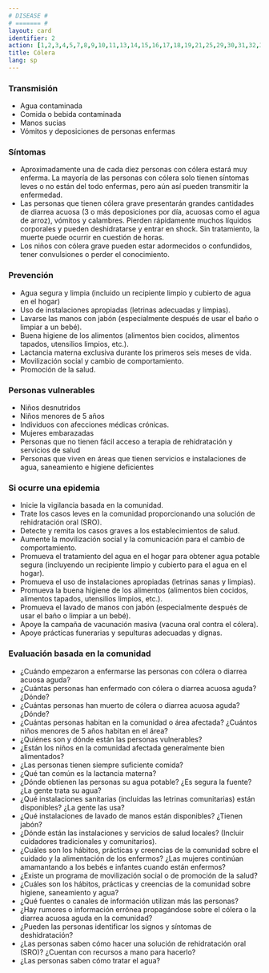 ```yaml
---
# DISEASE #
# ======= #
layout: card
identifier: 2
action: [1,2,3,4,5,7,8,9,10,11,13,14,15,16,17,18,19,21,25,29,30,31,32,33,34,39,43]
title: Cólera
lang: sp
---
```


### Transmisión

- Agua contaminada
- Comida o bebida contaminada
- Manos sucias
- Vómitos y deposiciones de personas enfermas

### Síntomas

- Aproximadamente una de cada diez personas con cólera estará muy enferma. La mayoría de las personas con cólera solo tienen síntomas leves o no están del todo enfermas, pero aún así pueden transmitir la enfermedad.
- Las personas que tienen cólera grave presentarán grandes cantidades de diarrea acuosa (3 o más deposiciones por día, acuosas como el agua de arroz), vómitos y calambres. Pierden rápidamente muchos líquidos corporales y pueden deshidratarse y entrar en shock. Sin tratamiento, la muerte puede ocurrir en cuestión de horas.
- Los niños con cólera grave pueden estar adormecidos o confundidos, tener convulsiones o perder el conocimiento.

### Prevención

- Agua segura y limpia (incluido un recipiente limpio y cubierto de agua en el hogar)
- Uso de instalaciones apropiadas (letrinas adecuadas y limpias).
- Lavarse las manos con jabón (especialmente después de usar el baño o limpiar a un bebé).
- Buena higiene de los alimentos (alimentos bien cocidos, alimentos tapados, utensilios limpios, etc.).
- Lactancia materna exclusiva durante los primeros seis meses de vida.
- Movilización social y cambio de comportamiento.
- Promoción de la salud.

### Personas vulnerables

- Niños desnutridos
- Niños menores de 5 años
- Individuos con afecciones médicas crónicas.
- Mujeres embarazadas
- Personas que no tienen fácil acceso a terapia de rehidratación y servicios de salud
- Personas que viven en áreas que tienen servicios e instalaciones de agua, saneamiento e higiene deficientes

### Si ocurre una epidemia

- Inicie la vigilancia basada en la comunidad.
- Trate los casos leves en la comunidad proporcionando una solución de rehidratación oral (SRO).
- Detecte y remita los casos graves a los establecimientos de salud.
- Aumente la movilización social y la comunicación para el cambio de comportamiento.
- Promueva el tratamiento del agua en el hogar para obtener agua potable segura (incluyendo un recipiente limpio y cubierto para el agua en el hogar).
- Promueva el uso de instalaciones apropiadas (letrinas sanas y limpias).
- Promueva la buena higiene de los alimentos (alimentos bien cocidos, alimentos tapados, utensilios limpios, etc.).
- Promueva el lavado de manos con jabón (especialmente después de usar el baño o limpiar a un bebé).
- Apoye la campaña de vacunación masiva (vacuna oral contra el cólera).
- Apoye prácticas funerarias y sepulturas adecuadas y dignas.

### Evaluación basada en la comunidad

- ¿Cuándo empezaron a enfermarse las personas con cólera o diarrea acuosa aguda?
- ¿Cuántas personas han enfermado con cólera o diarrea acuosa aguda? ¿Dónde?
- ¿Cuántas personas han muerto de cólera o diarrea acuosa aguda? ¿Dónde?
- ¿Cuántas personas habitan en la comunidad o área afectada? ¿Cuántos niños menores de 5 años habitan en el área?
- ¿Quiénes son y dónde están las personas vulnerables?
- ¿Están los niños en la comunidad afectada generalmente bien alimentados?
- ¿Las personas tienen siempre suficiente comida?
- ¿Qué tan común es la lactancia materna?
- ¿Dónde obtienen las personas su agua potable? ¿Es segura la fuente? ¿La gente trata su agua?
- ¿Qué instalaciones sanitarias (incluidas las letrinas comunitarias) están disponibles? ¿La gente las usa?
- ¿Qué instalaciones de lavado de manos están disponibles? ¿Tienen jabón?
- ¿Dónde están las instalaciones y servicios de salud locales? (Incluir cuidadores tradicionales y comunitarios).
- ¿Cuáles son los hábitos, prácticas y creencias de la comunidad sobre el cuidado y la alimentación de los enfermos? ¿Las mujeres continúan amamantando a los bebés e infantes cuando están enfermos?
- ¿Existe un programa de movilización social o de promoción de la salud?
- ¿Cuáles son los hábitos, prácticas y creencias de la comunidad sobre higiene, saneamiento y agua?
- ¿Qué fuentes o canales de información utilizan más las personas?
- ¿Hay rumores o información errónea propagándose sobre el cólera o la diarrea acuosa aguda en la comunidad?
- ¿Pueden las personas identificar los signos y síntomas de deshidratación?
- ¿Las personas saben cómo hacer una solución de rehidratación oral (SRO)? ¿Cuentan con recursos a mano para hacerlo?
- ¿Las personas saben cómo tratar el agua?
